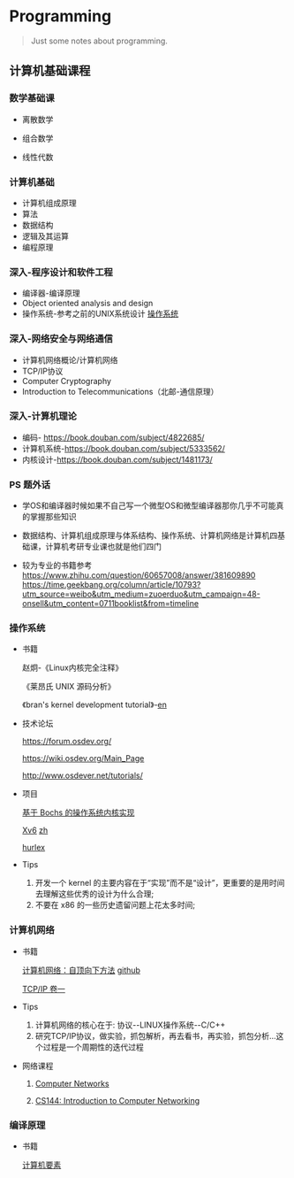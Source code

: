 # Programming

> Just some notes about programming.

## 计算机基础课程  

### 数学基础课  

- 离散数学

- 组合数学

- 线性代数

### 计算机基础  
- 计算机组成原理  
-  算法
-  数据结构
-  逻辑及其运算
-  编程原理
### 深入-程序设计和软件工程  

- 编译器-编译原理
- Object oriented analysis and design
- 操作系统-参考之前的UNIX系统设计 [操作系统](#操作系统)  

### 深入-网络安全与网络通信  
- 计算机网络概论/计算机网络
- TCP/IP协议
- Computer Cryptography
- Introduction to Telecommunications（北邮-通信原理）
### 深入-计算机理论  
- 编码- https://book.douban.com/subject/4822685/  
- 计算机系统-https://book.douban.com/subject/5333562/  
- 内核设计-https://book.douban.com/subject/1481173/ 

### PS 题外话  

- 学OS和编译器时候如果不自己写一个微型OS和微型编译器那你几乎不可能真的掌握那些知识

- 数据结构、计算机组成原理与体系结构、操作系统、计算机网络是计算机四基础课，计算机考研专业课也就是他们四门

- 较为专业的书籍参考   
  https://www.zhihu.com/question/60657008/answer/381609890  
  https://time.geekbang.org/column/article/10793?utm_source=weibo&utm_medium=zuoerduo&utm_campaign=48-onsell&utm_content=0711booklist&from=timeline    

### 操作系统  

- 书籍  

  赵炯-《Linux内核完全注释》

  《莱昂氏 UNIX 源码分析》

  《bran's kernel development tutorial》-[en](<http://www.osdever.net/bkerndev/Docs/intro.htm>)  

- 技术论坛  

  <https://forum.osdev.org/>  

  <https://wiki.osdev.org/Main_Page>  

  <http://www.osdever.net/tutorials/>  

- 项目  

   [基于 Bochs 的操作系统内核实现](https://link.zhihu.com/?target=http%3A//fleurer-lee.com/paper.html)  

  [Xv6](<https://pdos.csail.mit.edu/6.828/2014/xv6.html>) [zh](<https://github.com/ranxian/xv6-chinese>) 

  [hurlex](<http://hurlex.0xffffff.org/>)  

- Tips

  1. 开发一个 kernel 的主要内容在于“实现”而不是“设计”，更重要的是用时间去理解这些优秀的设计为什么合理;
  2. 不要在 x86 的一些历史遗留问题上花太多时间;  

### 计算机网络  

- 书籍  

  [计算机网络：自顶向下方法](<https://book.douban.com/subject/1391207/>)  [github](<https://github.com/myk502/Top-Down-Approach>)  

  [TCP/IP 卷一](<https://book.douban.com/subject/1088054/>)  

- Tips
  1. 计算机网络的核心在于: 协议--LINUX操作系统--C/C++  
  2. 研究TCP/IP协议，做实验，抓包解析，再去看书，再实验，抓包分析…这个过程是一个周期性的迭代过程

- 网络课程

  1. [Computer Networks](<https://www.cs.dartmouth.edu/~campbell/cs60/>)  

  2. [CS144: Introduction to Computer Networking](<http://www.scs.stanford.edu/10au-cs144/>)  


### 编译原理  

- 书籍  

  [计算机要素](<https://www.nand2tetris.org/>)  